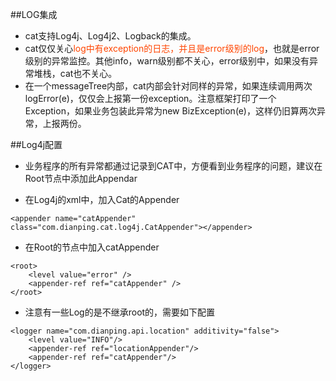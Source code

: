 ##LOG集成
- cat支持Log4j、Log4j2、Logback的集成。
- cat仅仅关心<font color=#FF4500>log中有exception的日志，并且是error级别的log</font>，也就是error级别的异常监控。其他info，warn级别都不关心，error级别中，如果没有异常堆栈，cat也不关心。
- 在一个messageTree内部，cat内部会针对同样的异常，如果连续调用两次logError(e)，仅仅会上报第一份exception。注意框架打印了一个Exception，如果业务包装此异常为new BizException(e)，这样仍旧算两次异常，上报两份。


##Log4j配置

- 业务程序的所有异常都通过记录到CAT中，方便看到业务程序的问题，建议在Root节点中添加此Appendar

- 在Log4j的xml中，加入Cat的Appender
    
```
<appender name="catAppender" class="com.dianping.cat.log4j.CatAppender"></appender>

```

- 在Root的节点中加入catAppender

```
<root>
    <level value="error" />
    <appender-ref ref="catAppender" />
</root>
```
- 注意有一些Log的是不继承root的，需要如下配置

```
<logger name="com.dianping.api.location" additivity="false">
    <level value="INFO"/>
    <appender-ref ref="locationAppender"/>
    <appender-ref ref="catAppender"/>
</logger>
```